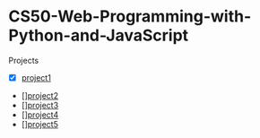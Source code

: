 # CS50-Web-Programming-with-Python-and-JavaScript

Projects  
- [x] [project1](https://cs50.harvard.edu/web/2020/projects/1)  
- [][project2](https://cs50.harvard.edu/web/2020/projects/2)  
- [][project3](https://cs50.harvard.edu/web/2020/projects/3)  
- [][project4](https://cs50.harvard.edu/web/2020/projects/4)  
- [][project5](https://cs50.harvard.edu/web/2020/projects/5)  






